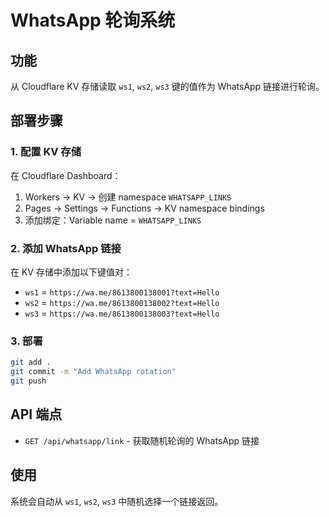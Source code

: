 # WhatsApp 轮询系统

## 功能
从 Cloudflare KV 存储读取 `ws1`, `ws2`, `ws3` 键的值作为 WhatsApp 链接进行轮询。

## 部署步骤

### 1. 配置 KV 存储
在 Cloudflare Dashboard：
1. Workers → KV → 创建 namespace `WHATSAPP_LINKS`
2. Pages → Settings → Functions → KV namespace bindings
3. 添加绑定：Variable name = `WHATSAPP_LINKS`

### 2. 添加 WhatsApp 链接
在 KV 存储中添加以下键值对：
- `ws1` = `https://wa.me/8613800138001?text=Hello`
- `ws2` = `https://wa.me/8613800138002?text=Hello`
- `ws3` = `https://wa.me/8613800138003?text=Hello`

### 3. 部署
```bash
git add .
git commit -m "Add WhatsApp rotation"
git push
```

## API 端点
- `GET /api/whatsapp/link` - 获取随机轮询的 WhatsApp 链接

## 使用
系统会自动从 `ws1`, `ws2`, `ws3` 中随机选择一个链接返回。